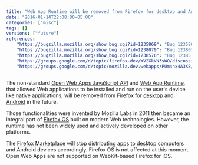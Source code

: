 ```yaml
---
title: "Web App Runtime will be removed from Firefox for desktop and Android"
date: "2016-01-14T22:08:00-05:00"
categories: ["misc"]
tags: []
versions: ["future"]
references:
    "https://bugzilla.mozilla.org/show_bug.cgi?id=1235869": "Bug 1235869 - Remove support for WebRT"
    "https://bugzilla.mozilla.org/show_bug.cgi?id=1238079": "Bug 1238079 - disable and remove runtime"
    "https://bugzilla.mozilla.org/show_bug.cgi?id=1238576": "Bug 1238576 - Stop exposing navigator.mozApps on desktop and Android"
    "https://groups.google.com/d/topic/firefox-dev/WV2XkVN3sWQ/discussion": "firefox-dev: disabling the desktop/Android Web Runtimes"
    "https://groups.google.com/d/topic/mozilla.dev.webapps/PUm4nx4A3X8/discussion": "mozilla.dev.webapps: alternatives to desktop/Android web runtimes"
---
```

The non-standard [Open Web Apps JavaScript API](https://developer.mozilla.org/en-US/Apps/Build/JavaScript_API) and [Web App Runtime](https://developer.mozilla.org/en-US/Apps/Build/Architecture), that allowed Web applications to be installed and run on the user's device like native applications, will be removed from Firefox for [desktop](https://developer.mozilla.org/en-US/Marketplace/Options/Open_web_apps_for_desktop) and [Android](https://developer.mozilla.org/en-US/Marketplace/Options/Open_web_apps_for_android) in the future.

Those functionalities were invented by Mozilla Labs in 2011 then became an integral part of [Firefox OS](https://developer.mozilla.org/en-US/Apps/Build/Building_apps_for_Firefox_OS) built on modern Web technologies. However, the runtime has not been widely used and actively developed on other platforms.

The [Firefox Marketplace](https://developer.mozilla.org/en-US/Marketplace) will stop distributing apps to desktop computers and Android devices accordingly. Firefox OS is not affected at this moment. Open Web Apps are not supported on WebKit-based Firefox for iOS.
